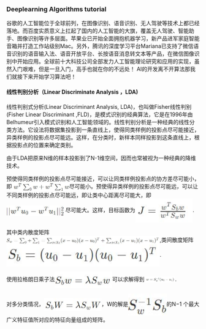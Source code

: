 ### Deeplearning Algorithms tutorial
谷歌的人工智能位于全球前列，在图像识别、语音识别、无人驾驶等技术上都已经落地。而百度实质意义上扛起了国内的人工智能的大旗，覆盖无人驾驶、智能助手、图像识别等许多层面。苹果业已开始全面拥抱机器学习，新产品进军家庭智能音箱并打造工作站级别Mac。另外，腾讯的深度学习平台Mariana已支持了微信语音识别的语音输入法、语音开放平台、长按语音消息转文本等产品，在微信图像识别中开始应用。全球前十大科技公司全部发力人工智能理论研究和应用的实现，虽然入门艰难，但是一旦入门，高手也就在你的不远处！
AI的开发离不开算法那我们就接下来开始学习算法吧！

#### 线性判别分析（Linear Discriminate Analysis ，LDA)

线性判别式分析(Linear Discriminant Analysis, LDA)，也叫做Fisher线性判别(Fisher Linear Discriminant ,FLD)，是模式识别的经典算法，它是在1996年由Belhumeur引入模式识别和人工智能领域的。线性判别分析是一种经典的线性分类方法。它设法将数据集投影到一条直线上，使得同类样例的投影点尽可能接近，异类样例的投影点尽可能远。这样，在分类时，新样本同样投影到这条直线上，根据投影点的位置来确定类别。

由于LDA把原来N维的样本投影到了N-1维空间，因而也常被视为一种经典的降维技术。

预使得同类样例的投影点尽可能接近，可以让同类样例投影点的协方差尽可能小，即<img width="150" align="center" src="../../images/220.jpg" />尽可能小。预使得异类样例的投影点尽可能远，可以让不同类样例的投影点尽可能远，即让类中心距离尽可能大，即<img width="150" align="center" src="../../images/221.jpg" /> 尽可能大。这样，目标函数为<img width="150" align="center" src="../../images/222.jpg" />.

其中类内散度矩阵<img width="400" align="center" src="../../images/223.jpg" />,类间散度矩阵<img width="400" align="center" src="../../images/224.jpg" />.

使用拉格朗日乘子法<img width="150" align="center" src="../../images/225.jpg" />可以求解得到<img width="80" align="center" src="../../images/226.jpg" />.

对多分类情况，<img width="150" align="center" src="../../images/227.jpg" />，W的解是<img width="100" align="center" src="../../images/228.jpg" />的N−1 个最大广义特征值所对应的特征向量组成的矩阵。
